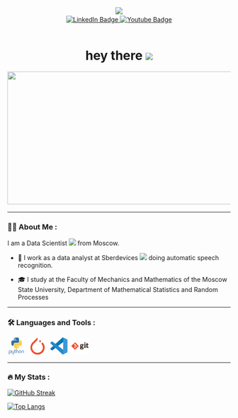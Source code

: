 <div id="header" align="center">
  <img src="https://media.giphy.com/media/zMukICnMEZmSf8zvXd/giphy.gif" width="350"/>
  <div id="badges" >
  <a href="https://vk.com/just_bfun" target="_blank">
    <img src="https://img.shields.io/badge/ВК-blue?logo=VK&logoColor=white&style=for-the-badge" alt="LinkedIn Badge"/>
  </a>
  <a href="tg://resolve?domain=Xclusive13" target="_blank">
    <img src="https://img.shields.io/badge/telegram-blue?style=for-the-badge&logo=telegram&logoColor=white" alt="Youtube Badge"/>
  </a>
</div>
<img src="https://komarev.com/ghpvc/?username=kkkutuzov&style=flat-square&color=blue" alt=""/>
<h1>
  hey there
  <img src="https://media.giphy.com/media/hvRJCLFzcasrR4ia7z/giphy.gif" width="30px"/>
</h1>
</div>
<div align="center">
  <img src="https://media.giphy.com/media/ZVik7pBtu9dNS/giphy.gif" width="600" height="300"/>
</div>


---

### :man_technologist: About Me :
I am a Data Scientist <img src="https://media.giphy.com/media/WUlplcMpOCEmTGBtBW/giphy.gif" width="30"> from Moscow.

- :telescope: I work as a data analyst at Sberdevices <img src="https://sberdevices.ru/file/f5027a9d-58f9-4c13-af06-22500210b0e6/Salute_main_Sign.png" width="15"> 
 doing automatic speech recognition.

- :mortar_board: I study at the Faculty of Mechanics and Mathematics of the Moscow State University, Department of Mathematical Statistics and Random Processes

---

### :hammer_and_wrench: Languages and Tools :

<div>
  <img src="https://github.com/devicons/devicon/blob/master/icons/python/python-original-wordmark.svg" title="Python" alt="Python" width="40" height="40"/>&nbsp;
  <img src="https://github.com/devicons/devicon/blob/master/icons/pytorch/pytorch-original.svg" title="Pytorch" alt="Pytorch" width="40" height="40"/>&nbsp;
  <img src="https://github.com/devicons/devicon/blob/master/icons/vscode/vscode-original.svg" title="Vscode" alt="Vscode" width="40" height="40"/>&nbsp;
  <img src="https://github.com/devicons/devicon/blob/master/icons/git/git-original-wordmark.svg" title="Git" **alt="Git" width="40" height="40"/>
</div>

---

### :fire: My Stats :
[![GitHub Streak](http://github-readme-streak-stats.herokuapp.com?user=KKKutuzov&)](https://git.io/streak-stats)

[![Top Langs](https://github-readme-stats.vercel.app/api/top-langs/?username=KKKutuzov&layout=compact)](https://github.com/anuraghazra/github-readme-stats)
<!--
**KKKutuzov/KKKutuzov** is a ✨ _special_ ✨ repository because its `README.md` (this file) appears on your GitHub profile.

Here are some ideas to get you started:

- 🔭 I’m currently working on ...
- 🌱 I’m currently learning ...
- 👯 I’m looking to collaborate on ...
- 🤔 I’m looking for help with ...
- 💬 Ask me about ...
- 📫 How to reach me: ...
- 😄 Pronouns: ...
- ⚡ Fun fact: ...
-->

